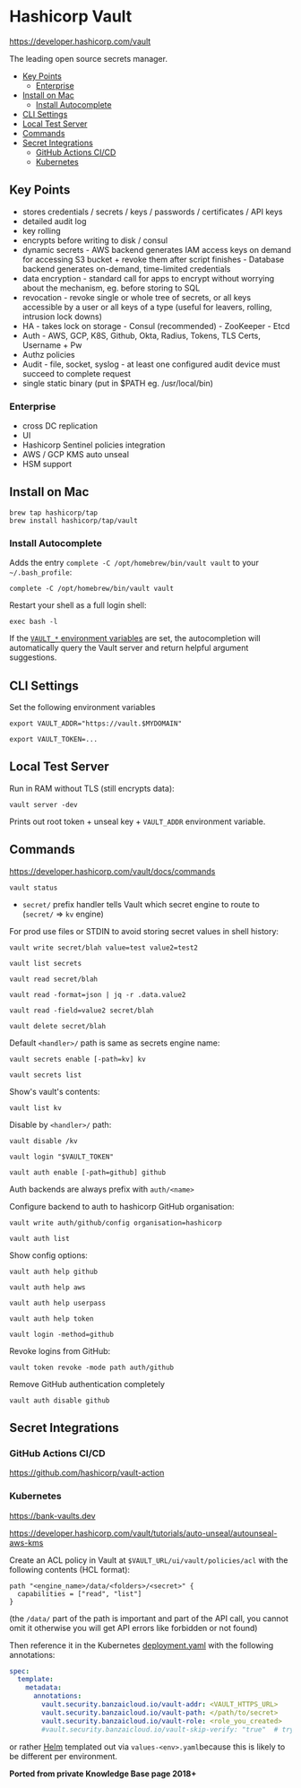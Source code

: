 # Hashicorp Vault

<https://developer.hashicorp.com/vault>

The leading open source secrets manager.

<!-- INDEX_START -->

- [Key Points](#key-points)
  - [Enterprise](#enterprise)
- [Install on Mac](#install-on-mac)
  - [Install Autocomplete](#install-autocomplete)
- [CLI Settings](#cli-settings)
- [Local Test Server](#local-test-server)
- [Commands](#commands)
- [Secret Integrations](#secret-integrations)
  - [GitHub Actions CI/CD](#github-actions-cicd)
  - [Kubernetes](#kubernetes)

<!-- INDEX_END -->

## Key Points

- stores credentials / secrets / keys / passwords / certificates / API keys
- detailed audit log
- key rolling
- encrypts before writing to disk / consul
- dynamic secrets - AWS backend generates IAM access keys on demand for accessing S3 bucket + revoke them after script finishes
                  - Database backend generates on-demand, time-limited credentials
- data encryption - standard call for apps to encrypt without worrying about the mechanism, eg. before storing to SQL
- revocation - revoke single or whole tree of secrets, or all keys accessible by a user or all keys of a type (useful for leavers, rolling, intrusion lock downs)
- HA - takes lock on storage - Consul (recommended)
                             - ZooKeeper
                             - Etcd
- Auth - AWS, GCP, K8S, Github, Okta, Radius, Tokens, TLS Certs, Username + Pw
- Authz policies
- Audit - file, socket, syslog
        - at least one configured audit device must succeed to complete request
- single static binary (put in $PATH eg. /usr/local/bin)

### Enterprise

- cross DC replication
- UI
- Hashicorp Sentinel policies integration
- AWS / GCP KMS auto unseal
- HSM support

## Install on Mac

```shell
brew tap hashicorp/tap
brew install hashicorp/tap/vault
```

### Install Autocomplete

Adds the entry `complete -C /opt/homebrew/bin/vault vault` to your `~/.bash_profile`:

```shell
complete -C /opt/homebrew/bin/vault vault
```

Restart your shell as a full login shell:

```shell
exec bash -l
```

If the [`VAULT_*` environment variables](https://developer.hashicorp.com/vault/docs/commands#environment-variables)
are set, the autocompletion will automatically query the Vault server and return helpful argument suggestions.

## CLI Settings

Set the following environment variables

```shell
export VAULT_ADDR="https://vault.$MYDOMAIN"
```

```
export VAULT_TOKEN=...
```

## Local Test Server

Run in RAM without TLS (still encrypts data):

```shell
vault server -dev
```

Prints out root token + unseal key + `VAULT_ADDR` environment variable.

## Commands

<https://developer.hashicorp.com/vault/docs/commands>

```shell
vault status
```

- `secret/` prefix handler tells Vault which secret engine to route to (`secret/` => `kv` engine)

For prod use files or STDIN to avoid storing secret values in shell history:

```shell
vault write secret/blah value=test value2=test2
```

```shell
vault list secrets
```

```shell
vault read secret/blah
```

```shell
vault read -format=json | jq -r .data.value2
```

```shell
vault read -field=value2 secret/blah
```

```shell
vault delete secret/blah
```

Default `<handler>/` path is same as secrets engine name:

```shell
vault secrets enable [-path=kv] kv
```

```shell
vault secrets list
```

Show's vault's contents:

```shell
vault list kv
```

Disable by `<handler>/` path:

```shell
vault disable /kv
```

```shell
vault login "$VAULT_TOKEN"
```

```shell
vault auth enable [-path=github] github
```

Auth backends are always prefix with `auth/<name>`

Configure backend to auth to hashicorp GitHub organisation:

```shell
vault write auth/github/config organisation=hashicorp
```

```shell
vault auth list
```

Show config options:

```shell
vault auth help github
```

```shell
vault auth help aws
```

```shell
vault auth help userpass
```

```shell
vault auth help token
```

```shell
vault login -method=github
```

Revoke logins from GitHub:

```shell
vault token revoke -mode path auth/github
```

Remove GitHub authentication completely

```shell
vault auth disable github
```

## Secret Integrations

### GitHub Actions CI/CD

<https://github.com/hashicorp/vault-action>

### Kubernetes

<https://bank-vaults.dev>

<https://developer.hashicorp.com/vault/tutorials/auto-unseal/autounseal-aws-kms>

Create an ACL policy in Vault at `$VAULT_URL/ui/vault/policies/acl` with the following contents (HCL format):

```hcl
path "<engine_name>/data/<folders>/<secret>" {
  capabilities = ["read", "list"]
}
```

(the `/data/` part of the path is important and part of the API call, you cannot omit it otherwise you will get API
errors like forbidden or not found)

Then reference it in the Kubernetes [deployment.yaml]() with the following annotations:

```yaml
spec:
  template:
    metadata:
      annotations:
        vault.security.banzaicloud.io/vault-addr: <VAULT_HTTPS_URL>
        vault.security.banzaicloud.io/vault-path: </path/to/secret>
        vault.security.banzaicloud.io/vault-role: <role_you_created>
        #vault.security.banzaicloud.io/vault-skip-verify: "true"  # try not to do this
```

or rather [Helm](helm.md) templated out via `values-<env>.yaml`because this is likely to be different per environment.

**Ported from private Knowledge Base page 2018+**
